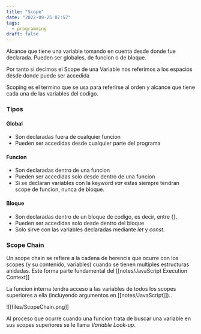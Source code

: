 ```yaml
---
title: "Scope"
date: "2022-09-25 07:57"
tags: 
  - programming
draft: false
---
```

Alcance que tiene una variable tomando en cuenta desde donde fue declarada. Pueden ser globales, de funcion o de bloque.

Por tanto si decimos el Scope de una Variable nos referimos a los espacios desde donde puede ser accedida

Scoping es el termino que se usa para referirse al orden y alcance que tiene cada una de las variables del codigo.

### Tipos
#### Global
- Son declaradas fuera de cualquier funcion
- Pueden ser accedidas desde cualquier parte del programa

#### Funcion
- Son declaradas dentro de una funcion
- Pueden ser accedidas solo desde dentro de una funcion
- Si se declaran variables con la keyword *var* estas siempre tendran scope de funcion, nunca de bloque.

#### Bloque
- Son declaradas dentro de un bloque de codigo, es decir, entre {}.
- Pueden ser accedidas solo desde dentro del bloque
- Solo sirve con las variables declaradas mediante *let* y *const*.

### Scope Chain
Un scope chain se refiere a la cadena de herencia que ocurre con los scopes (y su contenido, variables) cuando se tienen multiples estructuras anidadas. Este forma parte fundamental del [[notes/JavaScript Execution Context]]

La funcion interna tendra acceso a las variables de todos los scopes superiores a ella (incluyendo argumentos en [[notes/JavaScript]])..

![[files/ScopeChain.png]]

Al proceso que ocurre cuando una funcion trata de buscar una variable en sus scopes superiores se le llama *Variable Look-up*.